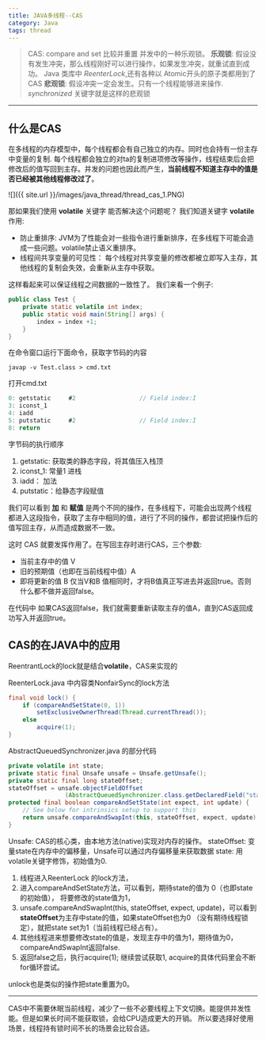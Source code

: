 ```yaml
---
title: JAVA多线程--CAS
category: Java
tags: thread
---
```


> CAS: compare and set 比较并重置
> 并发中的一种乐观锁。
> **乐观锁**: 假设没有发生冲突，那么线程刚好可以进行操作，如果发生冲突，就重试直到成功。 Java 类库中 *ReenterLock*,还有各种以 Atomic开头的原子类都用到了CAS
> **悲观锁**: 假设冲突一定会发生。只有一个线程能够进来操作. *synchronized* 关键字就是这样的悲观锁

---------------------------------
## 什么是CAS

在多线程的内存模型中，每个线程都会有自己独立的内存。同时也会持有一份主存中变量的复制. 每个线程都会独立的对ta的复制进项修改等操作，线程结束后会把修改后的值写回到主存。并发的问题也因此而产生，**当前线程不知道主存中的值是否已经被其他线程修改过了**。

![]({{ site.url }}/images/java_thread/thread_cas_1.PNG)

那如果我们使用 **volatile** 关键字 能否解决这个问题呢？
我们知道关键字 **volatile**作用:
  - 防止重排序: JVM为了性能会对一些指令进行重新排序，在多线程下可能会造成一些问题。volatile禁止语义重排序。
  - 线程间共享变量的可见性： 每个线程对共享变量的修改都被立即写入主存，其他线程的复制会失效，会重新从主存中获取。

这样看起来可以保证线程之间数据的一致性了。
我们来看一个例子:

```java
public class Test {
    private static volatile int index;
    public static void main(String[] args) {
        index = index +1;
    }
}
```
在命令窗口运行下面命令，获取字节码的内容
```shell
javap -v Test.class > cmd.txt
```
打开cmd.txt
```c
0: getstatic     #2                  // Field index:I
3: iconst_1
4: iadd
5: putstatic     #2                  // Field index:I
8: return
```
字节码的执行顺序
1. getstatic: 获取类的静态字段，将其值压入栈顶
2. iconst_1: 常量1 进栈
3. iadd： 加法
4. putstatic：给静态字段赋值

我们可以看到 **加** 和 **赋值** 是两个不同的操作，在多线程下，可能会出现两个线程都进入这段指令，获取了主存中相同的值，进行了不同的操作，都尝试把操作后的值写回主存，从而造成数据不一致。

这时 CAS 就要发挥作用了。在写回主存时进行CAS，三个参数:
  - 当前主存中的值 V
  - 旧的预期值（也即在当前线程中值）A
  - 即将更新的值 B
仅当V和B 值相同时，才将B值真正写进去并返回true。否则什么都不做并返回false。

在代码中 如果CAS返回false，我们就需要重新读取主存的值A，直到CAS返回成功写入并返回true。


## CAS的在JAVA中的应用
ReentrantLock的lock就是结合**volatile**，CAS来实现的

ReenterLock.java 中内容类NonfairSync的lock方法
```java
final void lock() {
    if (compareAndSetState(0, 1))
        setExclusiveOwnerThread(Thread.currentThread());
    else
        acquire(1);
}
```
AbstractQueuedSynchronizer.java 的部分代码
```java
private volatile int state;
private static final Unsafe unsafe = Unsafe.getUnsafe();
private static final long stateOffset;
stateOffset = unsafe.objectFieldOffset
                (AbstractQueuedSynchronizer.class.getDeclaredField("state"));
protected final boolean compareAndSetState(int expect, int update) {
    // See below for intrinsics setup to support this
    return unsafe.compareAndSwapInt(this, stateOffset, expect, update);
}
```
Unsafe: CAS的核心类，由本地方法(native)实现对内存的操作。
stateOffset: 变量state在内存中的偏移量，Unsafe可以通过内存偏移量来获取数据
state: 用volatile关键字修饰，初始值为0.

1. 线程进入ReenterLock 的lock方法，
2. 进入compareAndSetState方法，可以看到，期待state的值为 0（也即state的初始值）， 将要修改的state值为1，
3. unsafe.compareAndSwapInt(this, stateOffset, expect, update)，可以看到 **stateOffset**为主存中state的值，如果stateOffset也为0 （没有期待线程锁定），就把state set为1（当前线程已经占有）。
4. 其他线程进来想要修改state的值是，发现主存中的值为1，期待值为0，compareAndSwapInt返回false.
5. 返回false之后，执行acquire(1); 继续尝试获取1, acquire的具体代码里会不断for循环尝试。

unlock也是类似的操作把state重置为0。

--------------------------------------------
CAS中不需要休眠当前线程，减少了一些不必要线程上下文切换。能提供并发性能。但是如果长时间不能获取锁，会给CPU造成更大的开销。 所以要选择好使用场景，线程持有锁时间不长的场景会比较合适。
